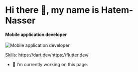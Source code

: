   # Hi there 👋, my name is Hatem-Nasser
#### Mobile application developer  
![Mobile application developer  ](https://www.google.com/imgres?imgurl=https%3A%2F%2Flookaside.fbsbx.com%2Flookaside%2Fcrawler%2Fmedia%2F%3Fmedia_id%3D522704766528820&tbnid=AJT5-LN5_UC2VM&vet=12ahUKEwjV8sOq_LCEAxXza6QEHSdjB7gQMygBegQIARA3..i&imgrefurl=https%3A%2F%2Fwww.facebook.com%2FFlutter.Dart2%2F%3Flocale%3Dar_AR&docid=sOFHv1E-UMT3pM&w=1280&h=1280&q=%D8%B5%D9%88%D8%B1%20%D8%AC%D9%85%D9%8A%D9%84%D9%87%20%D9%84%D9%85%D8%B7%D9%88%D8%B1%20%D8%AA%D8%B7%D8%A8%D9%8A%D9%82%D8%A7%D8%AA%20%20%D8%A8%20%D9%84%D9%84%D8%BA%D9%87%20flutter%20%20%D9%84%D9%85%D9%84%D9%81%20github&ved=2ahUKEwjV8sOq_LCEAxXza6QEHSdjB7gQMygBegQIARA3)


Skills: https://dart.dev/https://flutter.dev/

- 🔭 I’m currently working on this page. 




